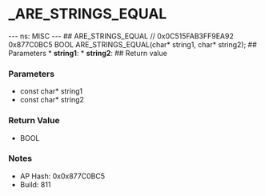# _ARE_STRINGS_EQUAL

--- ns: MISC --- ## ARE_STRINGS_EQUAL  // 0x0C515FAB3FF9EA92 0x877C0BC5 BOOL ARE_STRINGS_EQUAL(char* string1, char* string2);  ## Parameters * **string1**: * **string2**:  ## Return value

### Parameters
* const char* string1
* const char* string2

### Return Value
* BOOL

### Notes
* AP Hash: 0x0x877C0BC5
* Build: 811

